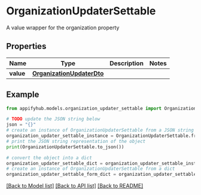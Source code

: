 # OrganizationUpdaterSettable

A value wrapper for the organization property

## Properties

Name | Type | Description | Notes
------------ | ------------- | ------------- | -------------
**value** | [**OrganizationUpdaterDto**](OrganizationUpdaterDto.md) |  | 

## Example

```python
from appifyhub.models.organization_updater_settable import OrganizationUpdaterSettable

# TODO update the JSON string below
json = "{}"
# create an instance of OrganizationUpdaterSettable from a JSON string
organization_updater_settable_instance = OrganizationUpdaterSettable.from_json(json)
# print the JSON string representation of the object
print(OrganizationUpdaterSettable.to_json())

# convert the object into a dict
organization_updater_settable_dict = organization_updater_settable_instance.to_dict()
# create an instance of OrganizationUpdaterSettable from a dict
organization_updater_settable_form_dict = organization_updater_settable.from_dict(organization_updater_settable_dict)
```
[[Back to Model list]](../README.md#documentation-for-models) [[Back to API list]](../README.md#documentation-for-api-endpoints) [[Back to README]](../README.md)


